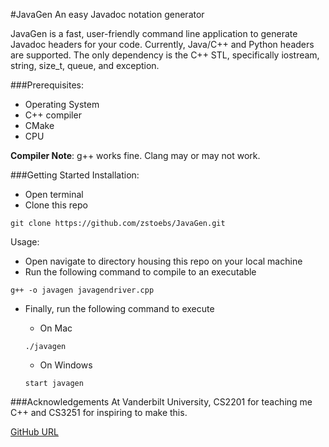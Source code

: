 #JavaGen
An easy Javadoc notation generator

JavaGen is a fast, user-friendly command line application to generate Javadoc headers for your 
code. Currently, Java/C++ and Python headers are supported. The only dependency is the C++ STL, 
specifically iostream, string, size_t, queue, and exception.

###Prerequisites:
- Operating System
- C++ compiler
- CMake
- CPU

**Compiler Note**: g++ works fine. Clang may or may not work.

###Getting Started
Installation:
- Open terminal
- Clone this repo

```git clone https://github.com/zstoebs/JavaGen.git```

Usage:
- Open navigate to directory housing this repo on your local machine
- Run the following command to compile to an executable

```g++ -o javagen javagendriver.cpp```

- Finally, run the following command to execute

  - On Mac

  ```./javagen```

  - On Windows
  
  ```start javagen```

###Acknowledgements
At Vanderbilt University, CS2201 for teaching me C++ and CS3251 for inspiring to make this.

[GitHub URL](https://github.com/zstoebs/JavaGen.git)

